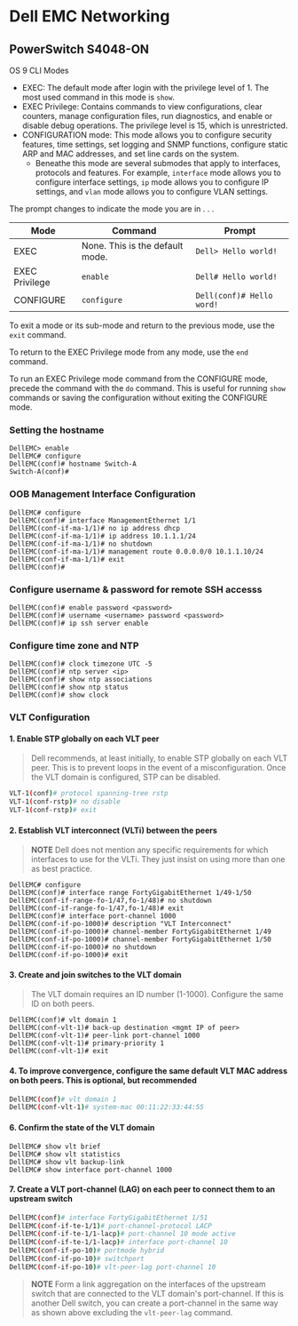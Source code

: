 # Dell EMC Networking

## PowerSwitch S4048-ON

OS 9 CLI Modes

- EXEC: The default mode after login with the privilege level of 1. The most used command in this mode is `show`.
- EXEC Privilege:  Contains commands to view configurations, clear counters, manage configuration files, run diagnostics, and enable or disable debug operations. The privilege level is 15, which is unrestricted.
- CONFIGURATION mode: This mode allows you to configure security features, time settings, set logging and SNMP functions, configure static ARP and MAC addresses, and set line cards on the system.
  - Beneathe this mode are several submodes that apply to interfaces, protocols and features. For example, `interface` mode allows you to configure interface settings, `ip` mode allows you to configure IP settings, and `vlan` mode allows you to configure VLAN settings.

The prompt changes to indicate the mode you are in . . .

| Mode           | Command                         | Prompt                    |
| -------------- | ------------------------------- | ------------------------- |
| EXEC           | None. This is the default mode. | `Dell> Hello world!`      |
| EXEC Privilege | `enable`                        | `Dell# Hello world!`      |
| CONFIGURE      | `configure`                     | `Dell(conf)# Hello word!` |

To exit a mode or its sub-mode and return to the previous mode, use the `exit` command.

To return to the EXEC Privilege mode from any mode, use the `end` command.

To run an EXEC Privilege mode command from the CONFIGURE mode, precede the command with the `do` command. This is useful for running `show` commands or saving the configuration without exiting the CONFIGURE mode.

### Setting the hostname

```shell
DellEMC> enable
DellEMC# configure
DellEMC(conf)# hostname Switch-A
Switch-A(conf)#
```

### OOB Management Interface Configuration

```shell
DellEMC# configure
DellEMC(conf)# interface ManagementEthernet 1/1
DellEMC(conf-if-ma-1/1)# no ip address dhcp
DellEMC(conf-if-ma-1/1)# ip address 10.1.1.1/24
DellEMC(conf-if-ma-1/1)# no shutdown
DellEMC(conf-if-ma-1/1)# management route 0.0.0.0/0 10.1.1.10/24
DellEMC(conf-if-ma-1/1)# exit
DellEMC(conf)# 
```

### Configure username & password for remote SSH accesss

```shell
DellEMC(conf)# enable password <password>
DellEMC(conf)# username <username> password <password>
DellEMC(conf)# ip ssh server enable
```

### Configure time zone and NTP

```shell
DellEMC(conf)# clock timezone UTC -5
DellEMC(conf)# ntp server <ip>
DellEMC(conf)# show ntp associations
DellEMC(conf)# show ntp status
DellEMC(conf)# show clock
```

### VLT Configuration

#### 1. Enable STP globally on each VLT peer

> Dell recommends, at least initially, to enable STP globally on each VLT peer. This is to prevent loops in the event of a misconfiguration. Once the VLT domain is configured, STP can be disabled.

```bash
VLT-1(conf)# protocol spanning-tree rstp
VLT-1(conf-rstp)# no disable
VLT-1(conf-rstp)# exit
```

#### 2. Establish VLT interconnect (VLTi) between the peers

> **NOTE** Dell does not mention any specific requirements for which interfaces to use for the VLTi. They just insist on using more than one as best practice.

```shell
DellEMC# configure
DellEMC(conf)# interface range FortyGigabitEthernet 1/49-1/50
DellEMC(conf-if-range-fo-1/47,fo-1/48)# no shutdown
DellEMC(conf-if-range-fo-1/47,fo-1/48)# exit
DellEMC(conf)# interface port-channel 1000
DellEMC(conf-if-po-1000)# description "VLT Interconnect"
DellEMC(conf-if-po-1000)# channel-member FortyGigabitEthernet 1/49
DellEMC(conf-if-po-1000)# channel-member FortyGigabitEthernet 1/50
DellEMC(conf-if-po-1000)# no shutdown
DellEMC(conf-if-po-1000)# exit
```

#### 3. Create and join switches to the VLT domain

> The VLT domain requires an ID number (1-1000). Configure the same ID on both peers.

```shell
DellEMC(conf)# vlt domain 1
DellEMC(conf-vlt-1)# back-up destination <mgmt IP of peer>
DellEMC(conf-vlt-1)# peer-link port-channel 1000
DellEMC(conf-vlt-1)# primary-priority 1
DellEMC(conf-vlt-1)# exit
```

#### 4. To improve convergence, configure the same default VLT MAC address on both peers. This is optional, but recommended

```bash
DellEMC(conf)# vlt domain 1
DellEMC(conf-vlt-1)# system-mac 00:11:22:33:44:55
```

#### 6. Confirm the state of the VLT domain

```shell
DellEMC# show vlt brief
DellEMC# show vlt statistics
DellEMC# show vlt backup-link
DellEMC# show interface port-channel 1000
```

#### 7. Create a VLT port-channel (LAG) on each peer to connect them to an upstream switch

```bash
DellEMC(conf)# interface FortyGigabitEthernet 1/51
DellEMC(conf-if-te-1/1)# port-channel-protocol LACP
DellEMC(conf-if-te-1/1-lacp)# port-channel 10 mode active
DellEMC(conf-if-te-1/1-lacp)# interface port-channel 10
DellEMC(conf-if-po-10)# portmode hybrid
DellEMC(conf-if-po-10)# switchport
DellEMC(conf-if-po-10)# vlt-peer-lag port-channel 10
```

> **NOTE** Form a link aggregation on the interfaces of the upstream switch that are connected to the VLT domain's port-channel. If this is another Dell switch, you can create a port-channel in the same way as shown above excluding the `vlt-peer-lag` command.